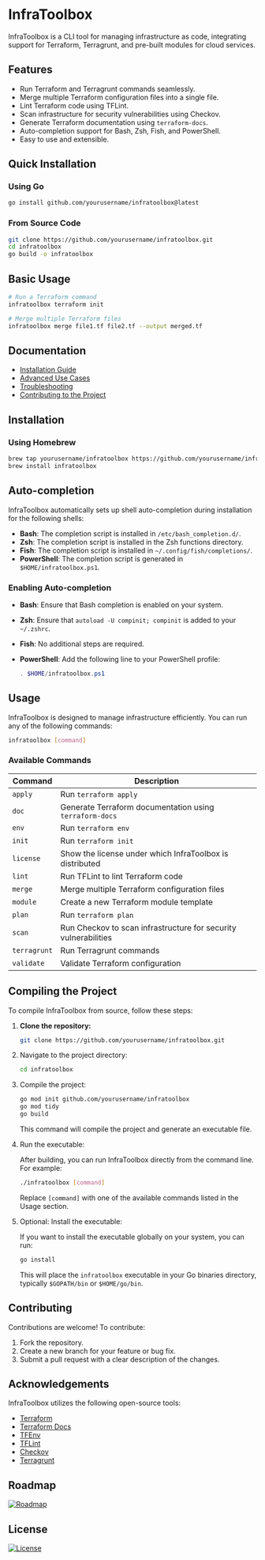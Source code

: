 # InfraToolbox

InfraToolbox is a CLI tool for managing infrastructure as code, integrating support for Terraform, Terragrunt, and pre-built modules for cloud services.

## Features

- Run Terraform and Terragrunt commands seamlessly.
- Merge multiple Terraform configuration files into a single file.
- Lint Terraform code using TFLint.
- Scan infrastructure for security vulnerabilities using Checkov.
- Generate Terraform documentation using `terraform-docs`.
- Auto-completion support for Bash, Zsh, Fish, and PowerShell.
- Easy to use and extensible.

## Quick Installation

### Using Go

```bash
go install github.com/yourusername/infratoolbox@latest
```

### From Source Code

```bash
git clone https://github.com/yourusername/infratoolbox.git
cd infratoolbox
go build -o infratoolbox
```

## Basic Usage

```bash
# Run a Terraform command
infratoolbox terraform init

# Merge multiple Terraform files
infratoolbox merge file1.tf file2.tf --output merged.tf
```

## Documentation

- [Installation Guide](docs/installation.md)
- [Advanced Use Cases](docs/advanced-usage.md)
- [Troubleshooting](docs/troubleshooting.md)
- [Contributing to the Project](docs/contributing.md)

## Installation

### Using Homebrew

```bash
brew tap yourusername/infratoolbox https://github.com/yourusername/infratoolbox
brew install infratoolbox
```

## Auto-completion

InfraToolbox automatically sets up shell auto-completion during installation for the following shells:

- **Bash**: The completion script is installed in `/etc/bash_completion.d/`.
- **Zsh**: The completion script is installed in the Zsh functions directory.
- **Fish**: The completion script is installed in `~/.config/fish/completions/`.
- **PowerShell**: The completion script is generated in `$HOME/infratoolbox.ps1`.

### Enabling Auto-completion

- **Bash**: Ensure that Bash completion is enabled on your system.
- **Zsh**: Ensure that `autoload -U compinit; compinit` is added to your `~/.zshrc`.
- **Fish**: No additional steps are required.
- **PowerShell**: Add the following line to your PowerShell profile:

  ```powershell
  . $HOME/infratoolbox.ps1
  ```

## Usage

InfraToolbox is designed to manage infrastructure efficiently. You can run any of the following commands:

```bash
infratoolbox [command]
```

### Available Commands

| Command     | Description                                                     |
|-------------|-----------------------------------------------------------------|
| `apply`     | Run `terraform apply`                                           |
| `doc`       | Generate Terraform documentation using `terraform-docs`         |
| `env`       | Run `terraform env`                                             |
| `init`      | Run `terraform init`                                            |
| `license`   | Show the license under which InfraToolbox is distributed        |
| `lint`      | Run TFLint to lint Terraform code                               |
| `merge`     | Merge multiple Terraform configuration files                    |
| `module`    | Create a new Terraform module template                          |
| `plan`      | Run `terraform plan`                                            |
| `scan`      | Run Checkov to scan infrastructure for security vulnerabilities |
| `terragrunt`| Run Terragrunt commands                                         |
| `validate`  | Validate Terraform configuration                                |

## Compiling the Project

To compile InfraToolbox from source, follow these steps:

1. **Clone the repository:**

    ```bash
    git clone https://github.com/yourusername/infratoolbox.git
    ```

2. Navigate to the project directory:

    ```bash
    cd infratoolbox
    ```

3. Compile the project:

    ```bash
    go mod init github.com/yourusername/infratoolbox
    go mod tidy
    go build
    ```

    This command will compile the project and generate an executable file.

4. Run the executable:

    After building, you can run InfraToolbox directly from the command line. For example:

    ```bash
    ./infratoolbox [command]
    ```

    Replace `[command]` with one of the available commands listed in the Usage section.

5. Optional: Install the executable:

    If you want to install the executable globally on your system, you can run:

    ```bash
    go install
    ```

    This will place the `infratoolbox` executable in your Go binaries directory, typically `$GOPATH/bin` or `$HOME/go/bin`.

## Contributing

Contributions are welcome! To contribute:

1. Fork the repository.
2. Create a new branch for your feature or bug fix.
3. Submit a pull request with a clear description of the changes.

## Acknowledgements

InfraToolbox utilizes the following open-source tools:

- [Terraform](https://www.terraform.io)
- [Terraform Docs](https://terraform-docs.io)
- [TFEnv](https://github.com/tfutils/tfenv)
- [TFLint](https://github.com/terraform-linters/tflint)
- [Checkov](https://www.checkov.io)
- [Terragrunt](https://terragrunt.gruntwork.io)

## Roadmap

[![Roadmap](https://img.shields.io/badge/Roadmap-View%20here-blue)](./ROADMAP.md)

## License

[![License](https://img.shields.io/badge/License-Apache%202.0-default.svg)](./LICENSE)
